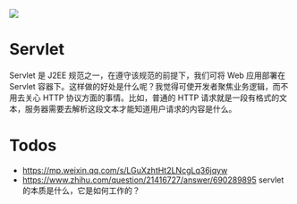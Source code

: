 ![](http://mmbiz.qpic.cn/mmbiz/Pn4Sm0RsAuiaLQLq8hzyGTqXX5N4DsgkPdr9KOu2OfLibxXMbhoQjU3sEoDu8bI9wGA9eXqhNykKLZibDnVNEveFg/0?wx_fmt=gif&wxfrom=5&wx_lazy=1)

# Servlet

Servlet 是 J2EE 规范之一，在遵守该规范的前提下，我们可将 Web 应用部署在 Servlet 容器下。这样做的好处是什么呢？我觉得可使开发者聚焦业务逻辑，而不用去关心 HTTP 协议方面的事情。比如，普通的 HTTP 请求就是一段有格式的文本，服务器需要去解析这段文本才能知道用户请求的内容是什么。

# Todos

- https://mp.weixin.qq.com/s/LGuXzhtHt2LNcgLq36jqyw
- https://www.zhihu.com/question/21416727/answer/690289895 servlet的本质是什么，它是如何工作的？